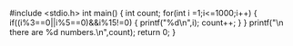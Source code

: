 #include <stdio.h>
int main()
{
	int count;
	for(int i =1;i<=1000;i++)
		{
			if((i%3==0||i%5==0)&&i%15!=0)
				{
					printf("%d\n",i);
					count++;
				}
		}
		printf("\n there are %d numbers.\n",count);
		return 0;
}
